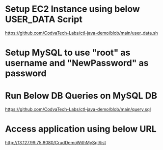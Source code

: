 # Setup EC2 Instance using below USER_DATA Script
https://github.com/CodvaTech-Labs/ctl-java-demo/blob/main/user_data.sh

# Setup MySQL to use "root" as username and "NewPassword" as password

# Run Below DB Queries on MySQL DB
https://github.com/CodvaTech-Labs/ctl-java-demo/blob/main/query.sql


# Access application using below URL 
http://13.127.99.75:8080/CrudDemoWithMySql/list


